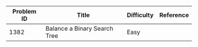 | Problem ID | Title | Difficulty | Reference
| --- | --- | --- | ---
| 1382 | Balance a Binary Search Tree | Easy | 
